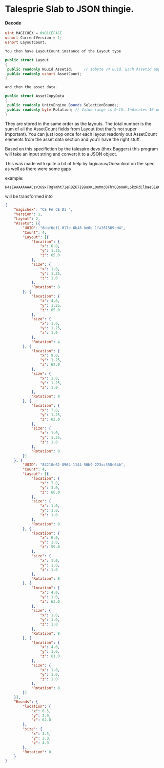 # Talesprie Slab to JSON thingie.

#### Decode
```C#
uint MAGICHEX = 0xD1CEFACE
ushort CurrentVersion = 1;
ushort LayoutCount;

You then have LayoutCount instance of the Layout type

public struct Layout
{
 public readonly NGuid AssetId;     // 16byte v4 uuid. Each AssetId appears only once in each paste
 public readonly ushort AssetCount;
}

and then the asset data. 

public struct AssetCopyData
{
 public readonly UnityEngine.Bounds SelectionBounds;
 public readonly byte Rotation; // Value range is 0-15. Indicates 16 possible rotation positions. Only multiples of 4 are valid for tiles.
}
 ```
 They are stored in the same order as the layouts. The total number is the sum of all the AssetCount fields from Layout (but that's not super important).
 You can just loop once for each layout readonly out AssetCount elements from the asset data section and you'll have the right stuff.


Based on this specifiction by the talespire devs (thnx Baggers) this program will take an input string and convert it to a JSON object.

This was made with quite a bit of help by lagicarus/Oceanlord on the spec as well as there were some gaps

example:
```
H4sIAAAAAAAACzv369xFRgYmht71eR8Z67I99uXKL0oMm3OFhYGBoUWRL6kzRdClbaeS1eGIY94gMQaGAw4MDAvsGRianBgYGuwh7AZ7jv///wNprHIQfQKOEH4Fqj4w+wFUXw2KHIPz2nsQOQcgLoDKNSDpA7kFROegyYFAA1SuBlWOCVmuBIu+C0A5BgeIOxOg7AYHAKB2UtcoAQAA```
```
will be transformed into 

```Json
{
    "magichex": "CE FA CE D1 ",
    "Version": 1,
    "Layout": 2,
    "Assets": [{
        "UUID": "8daf6ef1-017e-6b48-be6d-1fa261569cd4",
        "Count": 4,
        "Layout": [{
            "location": {
                "x": 6.0,
                "y": 1.25,
                "z": 65.0
            },
            "size": {
                "x": 1.0,
                "y": 1.25,
                "z": 1.0
            },
            "Rotation": 8
        }, {
            "location": {
                "x": 4.0,
                "y": 1.25,
                "z": 65.0
            },
            "size": {
                "x": 1.0,
                "y": 1.25,
                "z": 1.0
            },
            "Rotation": 4
        }, {
            "location": {
                "x": 9.0,
                "y": 1.25,
                "z": 62.0
            },
            "size": {
                "x": 1.0,
                "y": 1.25,
                "z": 1.0
            },
            "Rotation": 8
        }, {
            "location": {
                "x": 7.0,
                "y": 1.25,
                "z": 63.0
            },
            "size": {
                "x": 1.0,
                "y": 1.25,
                "z": 1.0
            },
            "Rotation": 0
        }]
    }, {
        "UUID": "84210e62-8964-1144-86b9-223ac358c64b",
        "Count": 4,
        "Layout": [{
            "location": {
                "x": 7.0,
                "y": 3.0,
                "z": 60.0
            },
            "size": {
                "x": 1.0,
                "y": 1.0,
                "z": 1.0
            },
            "Rotation": 8
        }, {
            "location": {
                "x": 6.0,
                "y": 1.0,
                "z": 59.0
            },
            "size": {
                "x": 1.0,
                "y": 1.0,
                "z": 1.0
            },
            "Rotation": 8
        }, {
            "location": {
                "x": 4.0,
                "y": 1.0,
                "z": 63.0
            },
            "size": {
                "x": 1.0,
                "y": 1.0,
                "z": 1.0
            },
            "Rotation": 8
        }, {
            "location": {
                "x": 4.0,
                "y": 1.0,
                "z": 61.0
            },
            "size": {
                "x": 1.0,
                "y": 1.0,
                "z": 1.0
            },
            "Rotation": 8
        }]
    }],
    "Bounds": {
        "location": {
            "x": 6.5,
            "y": 2.0,
            "z": 62.0
        },
        "size": {
            "x": 3.5,
            "y": 2.0,
            "z": 4.0
        },
        "Rotation": 0
    }
}
```